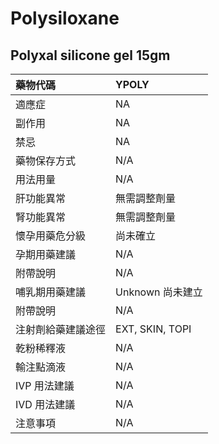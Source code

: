 # Polysiloxane

## Polyxal silicone gel 15gm

| 藥物代碼           | YPOLY            |
|:-------------------|:-----------------|
| 適應症             | NA               |
| 副作用             | NA               |
| 禁忌               | NA               |
| 藥物保存方式       | N/A              |
| 用法用量           | N/A              |
| 肝功能異常         | 無需調整劑量     |
| 腎功能異常         | 無需調整劑量     |
| 懷孕用藥危分級     | 尚未確立         |
| 孕期用藥建議       | N/A              |
| 附帶說明           | N/A              |
| 哺乳期用藥建議     | Unknown 尚未建立 |
| 附帶說明           | N/A              |
| 注射劑給藥建議途徑 | EXT, SKIN, TOPI  |
| 乾粉稀釋液         | N/A              |
| 輸注點滴液         | N/A              |
| IVP 用法建議       | N/A              |
| IVD 用法建議       | N/A              |
| 注意事項           | N/A              |

